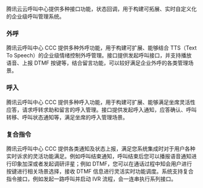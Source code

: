 
腾讯云云呼叫中心提供多种接口功能，状态回调，用于构建可拓展、实时自定义化的企业级呼叫管理系统。

### 外呼
腾讯云呼叫中心 CCC 提供多种外呼功能，用于构建可扩展、能够结合 TTS（Text To Speech）的企业级情绪控制外呼管理。接口提供发起呼叫接口，并支持播放语音、上报 DTMF 按键等，结合留言功能，可以较好满足企业外呼的各类管理场景。

### 呼入
腾讯云呼叫中心 CCC 提供多种呼入功能，用于构建可扩展、能够满足坐席灵活性应答，请求呼转求助和留言的呼入管理。接口提供发起呼入通知，应答确认、呼叫转移、呼叫状态通知等，满足坐席的呼入管理场景。
### 复合指令
腾讯云呼叫中心 CCC 提供各类通知及状态上报，满足您系统集成时对于用户各种实时诉求的灵活功能满足。例如呼叫结束通知，呼叫结束后您可以播报语音通知进行印象加深或者发起调研评星；例如 DTMF，您可以在通话过程中知会用户进行按键进行相关场景选择，接收 DTMF 信息进行灵活实时功能调度。系统支持复合指令接口，例如发起一路呼叫并启动 IVR 流程，会一连串执行系列接口。